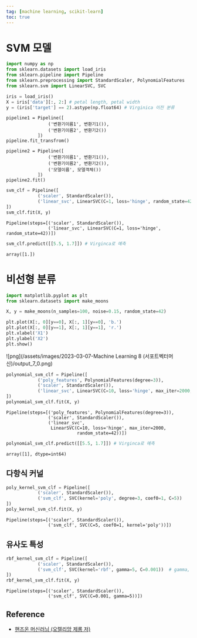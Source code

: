 ```yaml
---
tag: [machine learning, scikit-learn]
toc: true
---
```


# SVM 모델


```python
import numpy as np
from sklearn.datasets import load_iris
from sklearn.pipeline import Pipeline
from sklearn.preprocessing import StandardScaler, PolynomialFeatures
from sklearn.svm import LinearSVC, SVC
```


```python
iris = load_iris()
X = iris['data'][:, 2:] # petal length, petal width
y = (iris['target'] == 2).astype(np.float64) # Virginica 이진 분류
```

```
pipeline1 = Pipeline([
                ('변환기이름1', 변환기1()),
                ('변환기이름2', 변환기2())
            ])
pipeline.fit_transfrom()

pipeline2 = Pipeline([
                ('변환기이름1', 변환기1()),
                ('변환기이름2', 변환기2()),
                ('모델이름', 모델객체())
            ])
pipeline2.fit()
```


```python
svm_clf = Pipeline([
            ('scaler', StandardScaler()),
            ('linear_svc', LinearSVC(C=1, loss='hinge', random_state=42))    
])
svm_clf.fit(X, y)
```




    Pipeline(steps=[('scaler', StandardScaler()),
                    ('linear_svc', LinearSVC(C=1, loss='hinge', random_state=42))])




```python
svm_clf.predict([[5.5, 1.7]]) # Virginca로 예측
```




    array([1.])



# 비선형 분류


```python
import matplotlib.pyplot as plt
from sklearn.datasets import make_moons

X, y = make_moons(n_samples=100, noise=0.15, random_state=42)

plt.plot(X[:, 0][y==0], X[:, 1][y==0], 'b.')
plt.plot(X[:, 0][y==1], X[:, 1][y==1], 'r.')
plt.xlabel('X1')
plt.ylabel('X2')
plt.show()
```


    
![png](/assets/images/2023-03-07-Machine Learning 8 (서포트벡터머신)/output_7_0.png)
    



```python
polynomial_svm_clf = Pipeline([
            ('poly_features', PolynomialFeatures(degree=3)),
            ('scaler', StandardScaler()),
            ('linear_svc', LinearSVC(C=10, loss='hinge', max_iter=2000, random_state=42))    
])
polynomial_svm_clf.fit(X, y)
```




    Pipeline(steps=[('poly_features', PolynomialFeatures(degree=3)),
                    ('scaler', StandardScaler()),
                    ('linear_svc',
                     LinearSVC(C=10, loss='hinge', max_iter=2000,
                               random_state=42))])




```python
polynomial_svm_clf.predict([[5.5, 1.7]]) # Virginca로 예측
```




    array([1], dtype=int64)



## 다항식 커널


```python
poly_kernel_svm_clf = Pipeline([
            ('scaler', StandardScaler()),
            ('svm_clf', SVC(kernel='poly', degree=3, coef0=1, C=5))    
])
poly_kernel_svm_clf.fit(X, y)
```




    Pipeline(steps=[('scaler', StandardScaler()),
                    ('svm_clf', SVC(C=5, coef0=1, kernel='poly'))])



## 유사도 특성


```python
rbf_kernel_svm_clf = Pipeline([
            ('scaler', StandardScaler()),
            ('svm_clf', SVC(kernel='rbf', gamma=5, C=0.001))  # gamma, C 모두 값이 작아질수록 규제
])
rbf_kernel_svm_clf.fit(X, y)
```




    Pipeline(steps=[('scaler', StandardScaler()),
                    ('svm_clf', SVC(C=0.001, gamma=5))])


## Reference
- [핸즈온 머신러닝 (오렐리앙 제롱 저)](https://www.aladin.co.kr/shop/wproduct.aspx?ItemId=237677114)